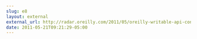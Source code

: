 ```yaml
---
slug: e8
layout: external
external_url: http://radar.oreilly.com/2011/05/oreilly-writable-api-contest-winners.html
date: 2011-05-21T09:21:29-05:00
---
```


